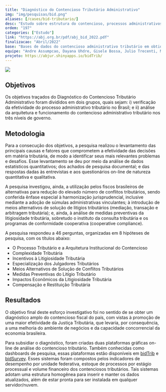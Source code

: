 ```yaml
---
title: "Diagnóstico do Contencioso Tributário Administrativo"
img: "img/pesquisas/bid.png"
aliases: [/cases/bid-tributario/]
desc: "Estudo sobre estrutura do contencioso, processos administrativos tributários e percepções dos agentes"
ordem: "197"
categories: ["Estudo"]
link: "https://abj.org.br/pdf/abj_bid_2022.pdf"
finalizacao: "Abril/2022"
base: "Bases de dados do contencioso administrativo tributário em obtidas via raspagem de dados."
equipe: "Andre Assumpcao, Dayana Uhdre, Gisele Bossa, Julio Trecenti, Marcelo Guedes Nunes"
projeto: https://abjur.shinyapps.io/bidTrib/
---
```


![](/img/pesquisas/bid.png)

## Objetivos

Os objetivos traçados do Diagnóstico do Contencioso Tributário Administrativo foram divididos em dois grupos, quais sejam: i) verificação da efetividade do processo administrativo tributário no Brasil; e ii) análise da arquitetura e funcionamento do contencioso administrativo tributário nos três níveis de governo.

## Metodologia

Para a consecução dos objetivos, a pesquisa realizou o levantamento das principais causas e fatores que comprometem a efetividade das decisões em matéria tributária, de modo a identificar seus mais relevantes problemas e desafios. Esse levantamento se deu por meio da análise de dados estatísticos quantitativos; dos achados de pesquisa documental; e das respostas dadas às entrevistas e aos questionários on-line de natureza quantitativa e qualitativa.

A pesquisa investigou, ainda, a utilização pelos fiscos brasileiros de alternativas para redução do elevado número de conflitos tributários, sendo conferida ênfase especial à harmonização jurisprudencial, inclusive mediante a adoção de súmulas administrativas vinculantes; à introdução de meios alternativos de solução de litígios tributários (mediação, transação e arbitragem tributária); e, ainda, à análise de medidas preventivas da litigiosidade tributária, sobretudo o instituto da consulta tributária e os programas de conformidade cooperativa (cooperative compliance).

A pesquisa respondeu a 46 perguntas, organizadas em 8 hipóteses de pesquisa, com os títulos abaixo:

- O Processo Tributário e a Arquitetura Institucional do Contencioso
- Complexidade Tributária
- Incentivos à Litigiosidade Tributária
- Especialização dos Julgadores Tributários
- Meios Alternativos de Solução de Conflitos Tributários
- Medidas Preventivas do Litígio Tributário
- Impactos Econômicos da Litigiosidade Tributária
- Compensação e Restituição Tributária

## Resultados

O objetivo final deste esforço investigativo foi no sentido de se obter um diagnóstico amplo do contencioso fiscal do país, com vistas à promoção de uma maior efetividade da Justiça Tributária, que levaria, por consequência, a uma melhoria do ambiente de negócios e da capacidade concorrencial da economia brasileira.

Para subsidiar o diagnóstico, foram criadas duas plataformas gráficas on-line de análise do contencioso tributário. Também conhecidas como dashboards de pesquisa, essas plataformas estão disponíveis em [bidTrib](https://abjur.shinyapps.io/bidTrib) e [bidSurvey](https://abjur.shinyapps.io/bidSurvey). Esses sistemas foram compostos pelos indicadores de desempenho por unidade federativa, estoque de processos por estágio processual e volume financeiro dos contenciosos tributários. Tais sistemas adotam uma estrutura homogênea para inserir e manter os dados atualizados, além de estar pronta para ser instalada em qualquer servidor/nuvem.
